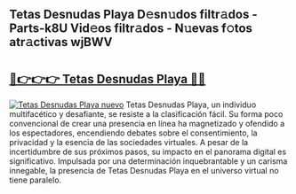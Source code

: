 ## Tetas Desnudas Playa D𝚎sn𝚞dos filtr𝚊dos - Parts-k8U Vid𝚎os filtr𝚊dos - N𝚞evas f𝚘tos atr𝚊ctivas wjBWV

# <h2><a href="http://mb8701o.tromn.icu/?c=Tetas+Desnudas+Playa">🔗👉👉👉 Tetas Desnudas Playa 🔗🔗</a></h2>

[![Tetas Desnudas Playa nuevo](https://i.imgur.com/pEAQMta.gif)](http://mb8701o.tromn.icu/?c=Tetas+Desnudas+Playa)
Tetas Desnudas Playa, un individuo multifacético y desafiante, se resiste a la clasificación fácil. Su forma poco convencional de crear una presencia en línea ha magnetizado y ofendido a los espectadores, encendiendo debates sobre el consentimiento, la privacidad y la esencia de las sociedades virtuales. A pesar de la incertidumbre de sus próximos pasos, su impacto en el panorama digital es significativo. Impulsada por una determinación inquebrantable y un carisma innegable, la presencia de Tetas Desnudas Playa en el universo virtual no tiene paralelo.

